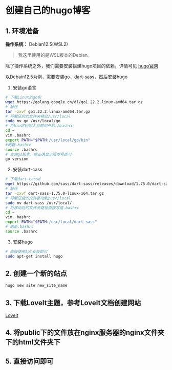 # 创建自己的hugo博客

## 1. 环境准备

**操作系统：** Debian12.5(WSL2)

> 我这里使用的是WSL版本的Debian。

除了操作系统之外，我们需要安装搭建hugo项目的依赖，详情可见 [hugo官网](https://gohugo.io/getting-started/quick-start/)

以Debain12.5为例，需要安装go，dart-sass，然后安装hugo

1. 安装go语言

```sh
# 下载Linux的go包
wget https://golang.google.cn/dl/go1.22.2.linux-amd64.tar.gz 
# 解压
tar -zxvf go1.22.2.linux-amd64.tar.gz
# 将解压后的文件夹移动/usr/local
sudo mv go /usr/local/go 
# 将bin路径写入当前用户的./bashrc
cd ~
vim .bashrc
export PATH="$PATH:/usr/local/go/bin"
#刷新.bashrc
source .bashrc
# 查询go版本，能正确显示版本号即可
go version 
```

2. 安装dart-cass

```sh
# 下载dart-cassd
wget https://github.com/sass/dart-sass/releases/download/1.75.0/dart-sass-1.75.0-linux-x64.tar.gz
# 解压
tar -zxvf dart-sass-1.75.0-linux-x64.tar.gz
# 将解压后的文件移动到/usr/local
sudo mv dart-sass /usr/local/
# 将移动后的文件夹路径直接写道.bashrc
cd ~
vim .bashrc
export PATH="$PATH:/usr/local/dart-sass"
# 刷新.bashrc
source .bashrc
```

3. 安装hugo

```sh
# 直接使用apt安装即可
sudo apt-get install hugo
```

## 2. 创建一个新的站点

```bash
hugo new site new_site_name
```

## 3. 下载LoveIt主题，参考LoveIt文档创建网站

[LoveIt](https://hugoloveit.com/zh-cn/)

## 4. 将public下的文件放在nginx服务器的nginx文件夹下的html文件夹下

## 5. 直接访问即可

